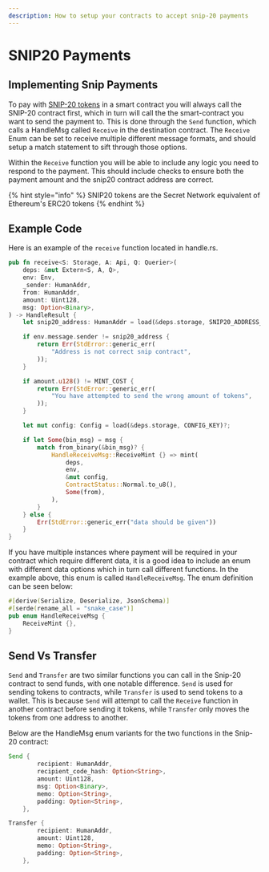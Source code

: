 ```yaml
---
description: How to setup your contracts to accept snip-20 payments
---
```


# SNIP20 Payments

## Implementing Snip Payments

To pay with [SNIP-20 tokens](../snips/snip-20-spec-private-fungible-tokens.md) in a smart contract you will always call the SNIP-20 contract first, which in turn will call the the smart-contract you want to send the payment to. This is done through the `Send` function, which calls a HandleMsg called `Receive` in the destination contract. The `Receive` Enum can be set to receive multiple different message formats, and should setup a match statement to sift through those options.

Within the `Receive` function you will be able to include any logic you need to respond to the payment. This should include checks to ensure both the payment amount and the snip20 contract address are correct.

{% hint style="info" %}
SNIP20 tokens are the Secret Network equivalent of Ethereum's ERC20 tokens
{% endhint %}

## Example Code

Here is an example of the `receive` function located in handle.rs.

```rust
pub fn receive<S: Storage, A: Api, Q: Querier>(
    deps: &mut Extern<S, A, Q>,
    env: Env,
    _sender: HumanAddr,
    from: HumanAddr,
    amount: Uint128,
    msg: Option<Binary>,
) -> HandleResult {
    let snip20_address: HumanAddr = load(&deps.storage, SNIP20_ADDRESS_KEY)?;

    if env.message.sender != snip20_address {
        return Err(StdError::generic_err(
            "Address is not correct snip contract",
        ));
    }

    if amount.u128() != MINT_COST {
        return Err(StdError::generic_err(
            "You have attempted to send the wrong amount of tokens",
        ));
    }

    let mut config: Config = load(&deps.storage, CONFIG_KEY)?;

    if let Some(bin_msg) = msg {
        match from_binary(&bin_msg)? {
            HandleReceiveMsg::ReceiveMint {} => mint(
                deps,
                env,
                &mut config,
                ContractStatus::Normal.to_u8(),
                Some(from),
            ),
        }
    } else {
        Err(StdError::generic_err("data should be given"))
    }
}
```

If you have multiple instances where payment will be required in your contract which require different data, it is a good idea to include an enum with different data options which in turn call different functions. In the example above, this enum is called `HandleReceiveMsg`. The enum definition can be seen below:

```rust
#[derive(Serialize, Deserialize, JsonSchema)]
#[serde(rename_all = "snake_case")]
pub enum HandleReceiveMsg {
    ReceiveMint {},
}
```

## Send Vs Transfer

`Send` and `Transfer` are two similar functions you can call in the Snip-20 contract to send funds, with one notable difference. `Send` is used for sending tokens to contracts, while `Transfer` is used to send tokens to a wallet. This is because `Send` will attempt to call the `Receive` function in another contract before sending it tokens, while `Transfer` only moves the tokens from one address to another.

Below are the HandleMsg enum variants for the two functions in the Snip-20 contract:

```rust
Send {
        recipient: HumanAddr,
        recipient_code_hash: Option<String>,
        amount: Uint128,
        msg: Option<Binary>,
        memo: Option<String>,
        padding: Option<String>,
    },
```

```rust
Transfer {
        recipient: HumanAddr,
        amount: Uint128,
        memo: Option<String>,
        padding: Option<String>,
    },
```

